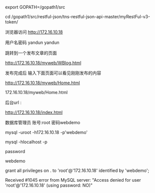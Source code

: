 export  GOPATH=/gopath1/src



cd /gopath1/src/restful-json/tns-restful-json-api-master/myRestFul-v3-token/



浏览器访问 http://172.16.10.18

用户名密码 yandun  yandun



跳转到一个发布文章的页面

http://172.16.10.18/myweb/WBlog.html



发布完成后 输入下面页面可以看见刚刚发布的内容

http://172.16.10.18/myweb/Home.html



172.16.10.18/myweb/Home.html

后台url :

http://172.16.10.18/index.html

数据库管理员 账号:root 密码webdemo

mysql -uroot -h172.16.10.18 -p'webdemo'

mysql -hlocalhost -p

password

webdemo

grant all privileges on . to 'root'@'172.16.10.18' identified by 'webdemo';

Received #1045 error from MySQL server: "Access denied for user 'root'@'172.16.10.18' (using password: NO)"
